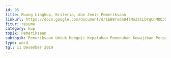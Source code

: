 ```yaml
---
id: 95
title: Ruang Lingkup, Kriteria, dan Jenis Pemeriksaan
linkurl: https://docs.google.com/document/d/1EB9rsda04lNnZsCLbYqUnMDQJ5ViKuMltOA4HZu-fjA/edit?usp=drivesdk
fitur: resume
category: kup
topik: Pemeriksaan
subtopik: Pemeriksaan Untuk Menguji Kepatuhan Pemenuhan Kewajiban Perpajakan (Sejak 1 Februari 2013)
type: word
tgl: 11 Desember 2019
---
```


